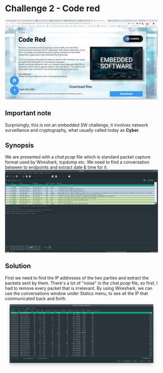 # Challenge 2 - Code red

![Challenge](../resources/CodeRed/Challenge.png "Original challenge")

## Important note
Surprisingly, this is not an embedded SW challenge, it involves network surveillance and cryptography, what usually called today as __Cyber__.

## Synopsis
We are presented with a *chat.pcap* file which is standard packet capture format used by Wireshark, tcpdump etc.
We need to find a conversation between to endpoints and extract date & time for it.
![wireshark](../resources/CodeRed/wireshark.png "Wireshark")

## Solution

First we need to find the IP addresses of the two parties and extract the packets sent by them.
There's a lot of "noise" in the *chat.pcap* file, so first, I had to remove every packet that is irrelevant.
By using Wireshark, we can use the conversations window under Statics menu, to see all the IP that communicated back and forth.
![conversations](../resources/CodeRed/conversations.png "Conversations")

 
